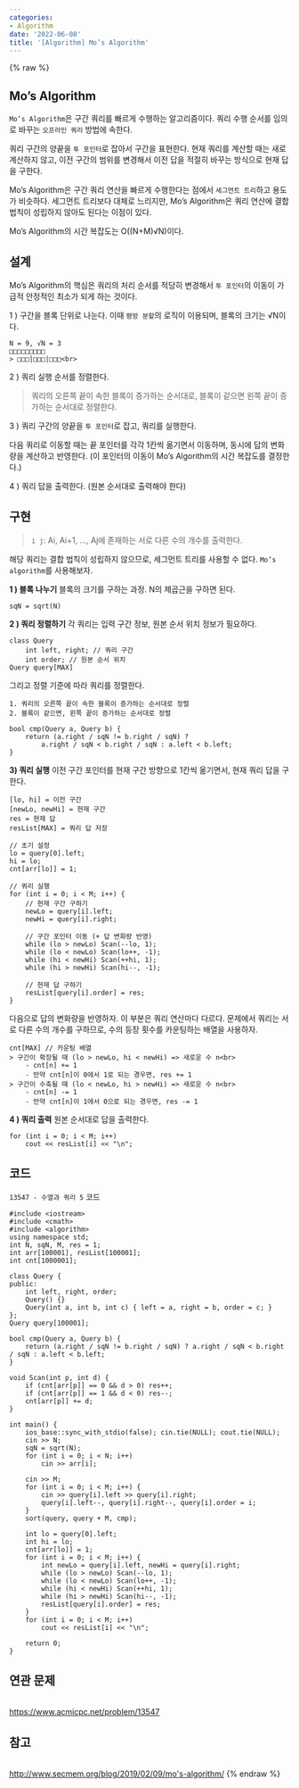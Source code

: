 ```yaml
---
categories:
- Algorithm
date: '2022-06-08'
title: '[Algorithm] Mo’s Algorithm'
---
```


{% raw %}
## Mo’s Algorithm
`Mo’s Algorithm`은 구간 쿼리를 빠르게 수행하는 알고리즘이다. 쿼리 수행 순서를 임의로 바꾸는 `오프라인 쿼리` 방법에 속한다.

쿼리 구간의 양끝을 `투 포인터`로 잡아서 구간을 표현한다. 현재 쿼리를 계산할 때는 새로 계산하지 않고, 이전 구간의 범위를 변경해서 이전 답을 적절히 바꾸는 방식으로 현재 답을 구한다.

Mo’s Algorithm은 구간 쿼리 연산을 빠르게 수행한다는 점에서 `세그먼트 트리`하고 용도가 비슷하다. 세그먼트 트리보다 대체로 느리지만, Mo’s Algorithm은 쿼리 연산에 결합법칙이 성립하지 않아도 된다는 이점이 있다.

Mo’s Algorithm의 시간 복잡도는 O((N+M)√N)이다.

## 설계
Mo’s Algorithm의 핵심은 쿼리의 처리 순서를 적당히 변경해서 `투 포인터`의 이동이 가급적 안정적인 최소가 되게 하는 것이다.

1 ) 구간을 블록 단위로 나눈다. 이때 `평방 분할`의 로직이 이용되며, 블록의 크기는 √N이다.
```
N = 9, √N = 3
□□□□□□□□□
> □□□|□□□|□□□<br>
```

2 ) 쿼리 실행 순서를 정렬한다.
> 쿼리의 오른쪽 끝이 속한 블록이 증가하는 순서대로, 블록이 같으면 왼쪽 끝이 증가하는 순서대로 정렬한다.<br>

3 ) 쿼리 구간의 양끝을 `투 포인터`로 잡고, 쿼리를 실행한다.

다음 쿼리로 이동할 때는 끝 포인터를 각각 1칸씩 옮기면서 이동하며, 동시에 답의 변화량을 계산하고 반영한다. (이 포인터의 이동이 Mo’s Algorithm의 시간 복잡도를 결정한다.)

4 ) 쿼리 답을 출력한다. (원본 순서대로 출력해야 한다)

## 구현
> `i j`: Ai, Ai+1, ..., Aj에 존재하는 서로 다른 수의 개수를 출력한다.<br>

해당 쿼리는 결합 법칙이 성립하지 않으므로, 세그먼트 트리를 사용할 수 없다. `Mo’s algorithm`를 사용해보자.

**1 ) 블록 나누기**
블록의 크기를 구하는 과정. N의 제곱근을 구하면 된다.
```
sqN = sqrt(N)
```

**2 ) 쿼리 정렬하기**
각 쿼리는 입력 구간 정보, 원본 순서 위치 정보가 필요하다.
```
class Query
	int left, right; // 쿼리 구간
	int order; // 원본 순서 위치
Query query[MAX]
```

그리고 정렬 기준에 따라 쿼리를 정렬한다.
```
1. 쿼리의 오른쪽 끝이 속한 블록이 증가하는 순서대로 정렬
2. 블록이 같으면, 왼쪽 끝이 증가하는 순서대로 정렬

bool cmp(Query a, Query b) {
	return (a.right / sqN != b.right / sqN) ? 
		a.right / sqN < b.right / sqN : a.left < b.left;
}
```

**3) 쿼리 실행**
이전 구간 포인터를 현재 구간 방향으로 1칸씩 옮기면서, 현재 쿼리 답을 구한다.
```
[lo, hi] = 이전 구간
[newLo, newHi] = 현재 구간
res = 현재 답
resList[MAX] = 쿼리 답 저장

// 초기 설정
lo = query[0].left;
hi = lo;
cnt[arr[lo]] = 1;

// 쿼리 실행
for (int i = 0; i < M; i++) {
	// 현재 구간 구하기
	newLo = query[i].left;
	newHi = query[i].right;

	// 구간 포인터 이동 (+ 답 변화량 반영)
	while (lo > newLo) Scan(--lo, 1);
	while (lo < newLo) Scan(lo++, -1);
	while (hi < newHi) Scan(++hi, 1);
	while (hi > newHi) Scan(hi--, -1);

	// 현재 답 구하기
	resList[query[i].order] = res;
}
```

다음으로 답의 변화량을 반영하자. 이 부분은 쿼리 연산마다 다르다. 문제에서 쿼리는 서로 다른 수의 개수를 구하므로, 수의 등장 횟수를 카운팅하는 배열을 사용하자.
```
cnt[MAX] // 카운팅 배열
> 구간이 확장될 때 (lo > newLo, hi < newHi) => 새로운 수 n<br>
	- cnt[n] += 1
	- 만약 cnt[n]이 0에서 1로 되는 경우면, res += 1
> 구간이 수축될 때 (lo < newLo, hi > newHi) => 새로운 수 n<br>
	- cnt[n] -= 1
	- 만약 cnt[n]이 1에서 0으로 되는 경우면, res -= 1
```

**4 ) 쿼리 출력**
원본 순서대로 답을 출력한다.
```
for (int i = 0; i < M; i++)
	cout << resList[i] << "\n";
```

## 코드
`13547 - 수열과 쿼리 5` 코드
```
#include <iostream>
#include <cmath>
#include <algorithm>
using namespace std;
int N, sqN, M, res = 1;
int arr[100001], resList[100001];
int cnt[1000001];

class Query {
public:
	int left, right, order;
	Query() {}
	Query(int a, int b, int c) { left = a, right = b, order = c; }
};
Query query[100001];

bool cmp(Query a, Query b) {
	return (a.right / sqN != b.right / sqN) ? a.right / sqN < b.right / sqN : a.left < b.left;
}

void Scan(int p, int d) {
	if (cnt[arr[p]] == 0 && d > 0) res++;
	if (cnt[arr[p]] == 1 && d < 0) res--;
	cnt[arr[p]] += d;
}

int main() {
	ios_base::sync_with_stdio(false); cin.tie(NULL); cout.tie(NULL);
	cin >> N;
	sqN = sqrt(N);
	for (int i = 0; i < N; i++)
		cin >> arr[i];

	cin >> M;
	for (int i = 0; i < M; i++) {
		cin >> query[i].left >> query[i].right;
		query[i].left--, query[i].right--, query[i].order = i;
	}
	sort(query, query + M, cmp);

	int lo = query[0].left;
	int hi = lo;
	cnt[arr[lo]] = 1;
	for (int i = 0; i < M; i++) {
		int newLo = query[i].left, newHi = query[i].right;
		while (lo > newLo) Scan(--lo, 1);
		while (lo < newLo) Scan(lo++, -1);
		while (hi < newHi) Scan(++hi, 1);
		while (hi > newHi) Scan(hi--, -1);
		resList[query[i].order] = res;
	}
	for (int i = 0; i < M; i++)
		cout << resList[i] << "\n";

	return 0;
}
```

## 연관 문제
<br>https://www.acmicpc.net/problem/13547

## 참고
<br>http://www.secmem.org/blog/2019/02/09/mo's-algorithm/
{% endraw %}